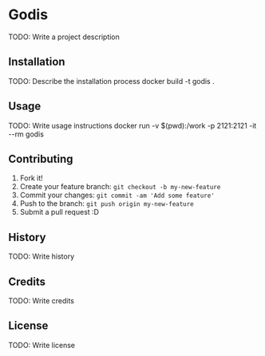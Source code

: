 # Godis

TODO: Write a project description

## Installation

TODO: Describe the installation process
docker build -t godis .

## Usage

TODO: Write usage instructions
docker run -v $(pwd):/work -p 2121:2121 -it --rm godis

## Contributing

1. Fork it!
2. Create your feature branch: `git checkout -b my-new-feature`
3. Commit your changes: `git commit -am 'Add some feature'`
4. Push to the branch: `git push origin my-new-feature`
5. Submit a pull request :D

## History

TODO: Write history

## Credits

TODO: Write credits

## License

TODO: Write license